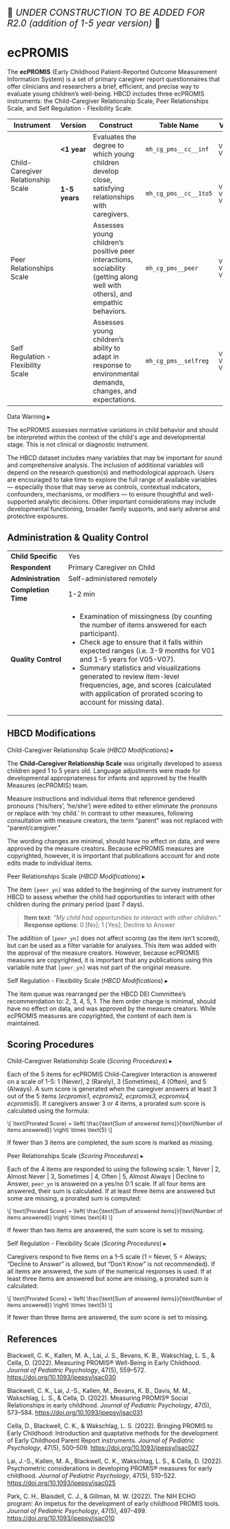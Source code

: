 <p style="font-size: 1.5em;">🚧 <i>UNDER CONSTRUCTION TO BE ADDED FOR R2.0 (addition of 1-5 year version)</i> 🚧 </p>

# ecPROMIS
The **ecPROMIS** (Early Childhood Patient-Reported Outcome Measurement Information System) is a set of primary caregiver report questionnaires that offer clinicians and researchers a brief, efficient, and precise way to evaluate young children’s well-being. HBCD includes three ecPROMIS instruments: the Child-Caregiver Relationship Scale, Peer Relationships Scale, and Self Regulation - Flexibility Scale.

<table class="table-no-vertical-lines" style="width: 100%; border-collapse: collapse; table-layout: fixed;">
<thead>
<tr>
  <th>Instrument</th>
  <th>Version</th>
  <th>Construct</th>
  <th>Table Name</th>
  <th>Visits</th>
</tr>
</thead>
<tbody>
<tr>
<td rowspan="2" style="word-wrap: break-word; white-space: normal;">Child-Caregiver Relationship Scale</td>
<td><strong>&lt;1 year</strong></td>
<td rowspan="2" style="word-wrap: break-word; white-space: normal;">Evaluates the degree to which young children develop close, satisfying relationships with caregivers.</td>
<td><code>mh_cg_pms__cc__inf</code></td>
<td style="font-size: 0.85em;">V03, V05</td>
</tr>
<tr>
<td><strong>1-5 years</strong></td>
<td><code>mh_cg_pms__cc__1to5</code></td>
<td style="font-size: 0.85em;">V05, V07, V09</td>
</tr>
<tr>
<td style="word-wrap: break-word; white-space: normal;">Peer Relationships Scale</td>
<td></td>
<td style="word-wrap: break-word; white-space: normal;">Assesses young children’s positive peer interactions, sociability (getting along well with others), and empathic behaviors.</td>
<td><code>mh_cg_pms__peer</code></td>
<td style="font-size: 0.85em;">V05, V07, V09</td>
</tr>
<tr>
<td style="word-wrap: break-word; white-space: normal;">Self Regulation - Flexibility Scale</td>
<td></td>
<td style="word-wrap: break-word; white-space: normal;">Assesses young children’s ability to adapt in response to environmental demands, changes, and expectations.</td>
<td><code>mh_cg_pms__selfreg</code></td>
<td style="font-size: 0.85em;">V05, V07, V09</td>
</tr>
</tbody>
</table>

<div id="warning" class="warning-banner" onclick="toggleCollapse(this)">
    <span class="emoji"><i class="fas fa-exclamation-triangle"></i></span>
  <span class="text-with-link">
  <span class="text">Data Warning</i></span>
  <a class="anchor-link" href="#warning" title="Copy link">
  <i class="fa-solid fa-link"></i>
  </a>
  </span>
  <span class="arrow">▸</span>
</div>
<div class="warning-collapsible-content">
<p>The ecPROMIS assesses normative variations in child behavior and should be interpreted within the context of the child's age and developmental stage. This is not clinical or diagnostic instrument.</p> 
<p>The HBCD dataset includes many variables that may be important for sound and comprehensive analysis. The inclusion of additional variables will depend on the research question(s) and methodological approach. Users are encouraged to take time to explore the full range of available variables — especially those that may serve as controls, contextual indicators, confounders, mechanisms, or modifiers — to ensure thoughtful and well-supported analytic decisions. Other important considerations may include developmental functioning, broader family supports, and early adverse and protective exposures.</p>
</div>

## Administration & Quality Control
<table class="table-no-vertical-lines" style="width: 100%; border-collapse: collapse; table-layout: fixed;">
<tbody>
<tr><td><b>Child Specific</b></td>
<td>Yes</td></tr>
<tr><td><b>Respondent</b></td>
<td>Primary Caregiver on Child</td></tr>
<tr><td><b>Administration</b></td>
<td style="word-wrap: break-word; white-space: normal;">Self-administered remotely</td></tr>
<tr><td><b>Completion Time</b></td>
<td>1-2 min</td></tr>
<tr><td><b>Quality Control</b></td>
<td style="word-wrap: break-word; white-space: normal;">
  <ul>
    <li>Examination of missingness (by counting the number of items answered for each participant).</li>
    <li>Check age to ensure that it falls within expected ranges (i.e. 3-9 months for V01 and 1-5 years for V05-V07).</li>
    <li>Summary statistics and visualizations generated to review item-level frequencies, age, and scores (calculated with application of prorated scoring to account for missing data).</li>
  </ul>
</td></tr>
</tbody>
</table>

## HBCD Modifications

<div id="hbcd-mod-chcg" class="table-banner" onclick="toggleCollapse(this)">
  <span class="emoji"><i class="fa fa-gear"></i></span>
  <span class="text-with-link">
  <span class="text">Child-Caregiver Relationship Scale (<i>HBCD Modifications</i>)</span>
  <a class="anchor-link" href="#hbcd-mod-chcg" title="Copy link">
  <i class="fa-solid fa-link"></i>
  </a>
  </span>
  <span class="arrow">▸</span>
</div>
<div class="collapsible-content">
<p>The <b>Child–Caregiver Relationship Scale</b> was originally developed to assess children aged 1 to 5 years old. Language adjustments were made for developmental appropriateness for infants and approved by the Health Measures (ecPROMIS) team.</p>
<p>Measure instructions and individual items that reference gendered pronouns (‘his/hers’, ‘he/she’) were edited to either eliminate the pronouns or replace with ‘my child.’ In contrast to other measures, following consultation with measure creators, the term “parent” was not replaced with “parent/caregiver.”</p>
<p>The wording changes are minimal, should have no effect on data, and were approved by the measure creators. Because ecPROMIS measures are copyrighted, however, it is important that publications account for and note edits made to individual items.</p>
</div>

<div id="hbcd-mod-pr" class="table-banner" onclick="toggleCollapse(this)">
  <span class="emoji"><i class="fa fa-gear"></i></span>
  <span class="text-with-link">
    <span class="text">Peer Relationships Scale (<i>HBCD Modifications</i>)</span>
    <a class="anchor-link" href="#hbcd-mod-pr" title="Copy link">
      <i class="fa-solid fa-link"></i>
    </a>
  </span>
  <span class="arrow">▸</span>
</div>
<div class="collapsible-content">
<p>The item <code>[peer_yn]</code> was added to the beginning of the survey instrument for HBCD to assess whether the child had opportunities to interact with other children during the primary period (past 7 days).</p>
<blockquote>
  <strong>Item text</strong>: <i>“My child had opportunities to interact with other children."</i><br>
  <strong>Response options</strong>: 0 [No]; 1 [Yes]; Decline to Answer
</blockquote>
The addition of <code>[peer_yn]</code> does not affect scoring (as the item isn't scored), but can be used as a filter variable for analyses. This item was added with the approval of the measure creators. However, because ecPROMIS measures are copyrighted, it is important that any publications using this variable note that <code>[peer_yn]</code> was not part of the original measure.</p>
</div>

<div id="hbcd-mod-selfreg" class="table-banner" onclick="toggleCollapse(this)">
  <span class="emoji"><i class="fa fa-gear"></i></span>
  <span class="text-with-link">
  <span class="text">Self Regulation - Flexibility Scale (<i>HBCD Modifications</i>)</span>
  <a class="anchor-link" href="#hbcd-mod-selfreg" title="Copy link">
  <i class="fa-solid fa-link"></i>
  </a>
  </span>
  <span class="arrow">▸</span>
</div>
<div class="collapsible-content">
<p>The item queue was rearranged per the HBCD DEI Committee’s recommendation to: 2, 3, 4, 5, 1. The item order change is minimal, should have no effect on data, and was approved by the measure creators. While ecPROMIS measures are copyrighted, the content of each item is maintained.</p>
</div>

## Scoring Procedures

<div id="scoring-chcg" class="table-banner" onclick="toggleCollapse(this)">
  <span class="emoji"><i class="fa fa-calculator"></i></span>
  <span class="text-with-link">
  <span class="text">Child-Caregiver Relationship Scale (<i>Scoring Procedures</i>)</span>
  <a class="anchor-link" href="#scoring-chcg" title="Copy link">
  <i class="fa-solid fa-link"></i>
  </a>
  </span>
  <span class="arrow">▸</span>
</div>
<div class="collapsible-content">
<p>Each of the 5 items for ecPROMIS Child-Caregiver Interaction is answered on a scale of 1-5: 1 (Never), 2 (Rarely), 3  (Sometimes), 4 (Often), and 5 (Always). A sum score is generated when the caregiver answers at least 3 out of the 5 items (<i>ecpromis1, ecpromis2, ecpromis3, ecpromis4, ecpromis5</i>). If caregivers answer 3 or 4 items, a prorated sum score is calculated using the formula: 
<p style="font-size: 0.9em;">
  \[
  \text{Prorated Score} = \left( \frac{\text{Sum of answered items}}{\text{Number of items answered}} \right) \times \text{5}
  \]
</p>
If fewer than 3 items are completed, the sum score is marked as missing.</p>
</div>

<div id="scoring-pr" class="table-banner" onclick="toggleCollapse(this)">
  <span class="emoji"><i class="fa fa-calculator"></i></span>
  <span class="text-with-link">
  <span class="text">Peer Relationships Scale (<i>Scoring Procedures</i>)</span>
  <a class="anchor-link" href="#scoring-pr" title="Copy link">
  <i class="fa-solid fa-link"></i>
  </a>
  </span>
  <span class="arrow">▸</span>
</div>
<div class="collapsible-content">
<p>Each of the 4 items are responded to using the following scale: 1, Never | 2, Almost Never | 3, Sometimes | 4, Often | 5, Almost Always | Decline to Answer, <code>peer_yn</code> is answered on a yes/no 0:1 scale. If all four items are answered, their sum is calculated. If at least three items are answered but some are missing, a prorated sum is computed: 
<p style="font-size: 0.9em;">
  \[
  \text{Prorated Score} = \left( \frac{\text{Sum of answered items}}{\text{Number of items answered}} \right) \times \text{4}
  \]
</p>
If fewer than two items are answered, the sum score is set to missing.</p>
</div>

<div id="scoring-selfreg" class="table-banner" onclick="toggleCollapse(this)">
  <span class="emoji"><i class="fa fa-calculator"></i></span>
  <span class="text-with-link">
  <span class="text">Self Regulation - Flexibility Scale (<i>Scoring Procedures</i>)</span>
  <a class="anchor-link" href="#scoring-selfreg" title="Copy link">
  <i class="fa-solid fa-link"></i>
  </a>
  </span>
  <span class="arrow">▸</span>
</div>
<div class="collapsible-content">
<p>Caregivers respond to five items on a 1–5 scale (1 = Never, 5 = Always; “Decline to Answer” is allowed, but “Don’t Know” is not recommended). If all items are answered, the sum of the numerical responses is used. If at least three items are answered but some are missing, a prorated sum is calculated:
<p style="font-size: 0.9em;">
  \[
  \text{Prorated Score} = \left( \frac{\text{Sum of answered items}}{\text{Number of items answered}} \right) \times \text{5}
  \]
</p>
If fewer than three items are answered, the sum score is set to missing.</p>
</div>

## References
<div class="references"> 
<p>Blackwell, C. K., Kallen, M. A., Lai, J. S., Bevans, K. B., Wakschlag, L. S., & Cella, D. (2022). Measuring PROMIS® Well-Being in Early Childhood. <i>Journal of Pediatric Psychology</i>, 47(5), 559–572. <a href="https://doi.org/10.1093/jpepsy/jsac030" target="_blank">https://doi.org/10.1093/jpepsy/jsac030</a></p>  
<p>Blackwell, C. K., Lai, J.-S., Kallen, M., Bevans, K. B., Davis, M. M., Wakschlag, L. S., & Cella, D. (2022). Measuring PROMIS® Social Relationships in early childhood. <i>Journal of Pediatric Psychology</i>, 47(5), 573–584. <a href="https://doi.org/10.1093/jpepsy/jsac031" target="_blank">https://doi.org/10.1093/jpepsy/jsac031</a></p>  
<p>Cella, D., Blackwell, C. K., & Wakschlag, L. S. (2022). Bringing PROMIS to Early Childhood: Introduction and quaptative methods for the development of Early Childhood Parent Report instruments. <i>Journal of Pediatric Psychology</i>, 47(5), 500–509. <a href="https://doi.org/10.1093/jpepsy/jsac027" target="_blank">https://doi.org/10.1093/jpepsy/jsac027</a></p>  
<p>Lai, J.-S., Kallen, M. A., Blackwell, C. K., Wakschlag, L. S., & Cella, D. (2022). Psychometric considerations in developing PROMIS® measures for early childhood. <i>Journal of Pediatric Psychology</i>, 47(5), 510–522. <a href="https://doi.org/10.1093/jpepsy/jsac025" target="_blank">https://doi.org/10.1093/jpepsy/jsac025</a></p>  
<p>Park, C. H., Blaisdell, C. J., & Gillman, M. W. (2022). The NIH ECHO program: An impetus for the development of early childhood PROMIS tools. <i>Journal of Pediatric Psychology</i>, 47(5), 497–499. <a href="https://doi.org/10.1093/jpepsy/jsac010" target="_blank">https://doi.org/10.1093/jpepsy/jsac010</a></p>
</div>